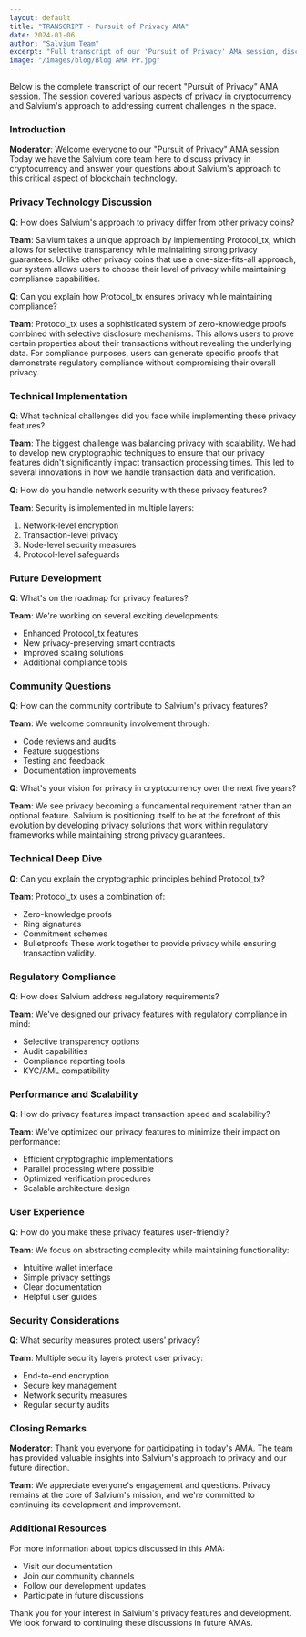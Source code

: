 ```yaml
---
layout: default
title: "TRANSCRIPT - Pursuit of Privacy AMA"
date: 2024-01-06
author: "Salvium Team"
excerpt: "Full transcript of our 'Pursuit of Privacy' AMA session, discussing the future of privacy in cryptocurrency and Salvium's role in shaping it."
image: "/images/blog/Blog AMA PP.jpg"
---
```


Below is the complete transcript of our recent "Pursuit of Privacy" AMA session. The session covered various aspects of privacy in cryptocurrency and Salvium's approach to addressing current challenges in the space.

### Introduction

**Moderator**: Welcome everyone to our "Pursuit of Privacy" AMA session. Today we have the Salvium core team here to discuss privacy in cryptocurrency and answer your questions about Salvium's approach to this critical aspect of blockchain technology.

### Privacy Technology Discussion

**Q**: How does Salvium's approach to privacy differ from other privacy coins?

**Team**: Salvium takes a unique approach by implementing Protocol_tx, which allows for selective transparency while maintaining strong privacy guarantees. Unlike other privacy coins that use a one-size-fits-all approach, our system allows users to choose their level of privacy while maintaining compliance capabilities.

**Q**: Can you explain how Protocol_tx ensures privacy while maintaining compliance?

**Team**: Protocol_tx uses a sophisticated system of zero-knowledge proofs combined with selective disclosure mechanisms. This allows users to prove certain properties about their transactions without revealing the underlying data. For compliance purposes, users can generate specific proofs that demonstrate regulatory compliance without compromising their overall privacy.

### Technical Implementation

**Q**: What technical challenges did you face while implementing these privacy features?

**Team**: The biggest challenge was balancing privacy with scalability. We had to develop new cryptographic techniques to ensure that our privacy features didn't significantly impact transaction processing times. This led to several innovations in how we handle transaction data and verification.

**Q**: How do you handle network security with these privacy features?

**Team**: Security is implemented in multiple layers:
1. Network-level encryption
2. Transaction-level privacy
3. Node-level security measures
4. Protocol-level safeguards

### Future Development

**Q**: What's on the roadmap for privacy features?

**Team**: We're working on several exciting developments:
- Enhanced Protocol_tx features
- New privacy-preserving smart contracts
- Improved scaling solutions
- Additional compliance tools

### Community Questions

**Q**: How can the community contribute to Salvium's privacy features?

**Team**: We welcome community involvement through:
- Code reviews and audits
- Feature suggestions
- Testing and feedback
- Documentation improvements

**Q**: What's your vision for privacy in cryptocurrency over the next five years?

**Team**: We see privacy becoming a fundamental requirement rather than an optional feature. Salvium is positioning itself to be at the forefront of this evolution by developing privacy solutions that work within regulatory frameworks while maintaining strong privacy guarantees.

### Technical Deep Dive

**Q**: Can you explain the cryptographic principles behind Protocol_tx?

**Team**: Protocol_tx uses a combination of:
- Zero-knowledge proofs
- Ring signatures
- Commitment schemes
- Bulletproofs
These work together to provide privacy while ensuring transaction validity.

### Regulatory Compliance

**Q**: How does Salvium address regulatory requirements?

**Team**: We've designed our privacy features with regulatory compliance in mind:
- Selective transparency options
- Audit capabilities
- Compliance reporting tools
- KYC/AML compatibility

### Performance and Scalability

**Q**: How do privacy features impact transaction speed and scalability?

**Team**: We've optimized our privacy features to minimize their impact on performance:
- Efficient cryptographic implementations
- Parallel processing where possible
- Optimized verification procedures
- Scalable architecture design

### User Experience

**Q**: How do you make these privacy features user-friendly?

**Team**: We focus on abstracting complexity while maintaining functionality:
- Intuitive wallet interface
- Simple privacy settings
- Clear documentation
- Helpful user guides

### Security Considerations

**Q**: What security measures protect users' privacy?

**Team**: Multiple security layers protect user privacy:
- End-to-end encryption
- Secure key management
- Network security measures
- Regular security audits

### Closing Remarks

**Moderator**: Thank you everyone for participating in today's AMA. The team has provided valuable insights into Salvium's approach to privacy and our future direction.

**Team**: We appreciate everyone's engagement and questions. Privacy remains at the core of Salvium's mission, and we're committed to continuing its development and improvement.

### Additional Resources

For more information about topics discussed in this AMA:
- Visit our documentation
- Join our community channels
- Follow our development updates
- Participate in future discussions

Thank you for your interest in Salvium's privacy features and development. We look forward to continuing these discussions in future AMAs.
